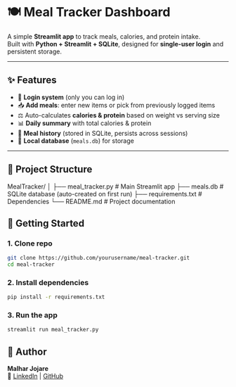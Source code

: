 # 🍽️ Meal Tracker Dashboard

A simple **Streamlit app** to track meals, calories, and protein intake.  
Built with **Python + Streamlit + SQLite**, designed for **single-user login** and persistent storage.  

---

## ✨ Features
- 🔑 **Login system** (only you can log in)  
- 📥 **Add meals**: enter new items or pick from previously logged items  
- ⚖️ Auto-calculates **calories & protein** based on weight vs serving size  
- 📊 **Daily summary** with total calories & protein  
- 📜 **Meal history** (stored in SQLite, persists across sessions)  
- 💾 **Local database** (`meals.db`) for storage  

---

## 📂 Project Structure
MealTracker/
│
├── meal_tracker.py # Main Streamlit app
├── meals.db # SQLite database (auto-created on first run)
├── requirements.txt # Dependencies
└── README.md # Project documentation

## 🚀 Getting Started

### 1. Clone repo
```bash
git clone https://github.com/yourusername/meal-tracker.git
cd meal-tracker
```

### 2. Install dependencies
```bash
pip install -r requirements.txt
```

### 3. Run the app
```bash
streamlit run meal_tracker.py
```

## 🧑 Author
**Malhar Jojare**  
🔗 [LinkedIn](https://linkedin.com/malharjojare) | [GitHub](https://github.com/MalharJojare)


